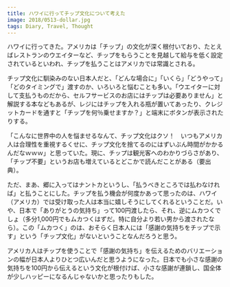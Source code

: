 ```yaml
---
title: ハワイに行ってチップ文化について考えた
image: 2018/0513-dollar.jpg
tags: Diary, Travel, Thought
---
```


ハワイに行ってきた。アメリカは「チップ」の文化が深く根付いており、たとえばレストランのウエイターなど、チップをもらうことを見越して給与を低く設定されているといわれ、チップを払うことはアメリカでは常識とされる。

チップ文化に馴染みのない日本人だと、「どんな場合に」「いくら」「どうやって」「どのタイミングで」渡すのか、いろいろと悩むことも多い。「ウエイターに対して支払うものだから、セルフサービスのお店にはチップは必要ありません」と解説する本などもあるが、レジにはチップを入れる瓶が置いてあったり、クレジットカードを通すと「チップを何％乗せますか？」と端末にボタンが表示されたりする。

「こんなに世界中の人を悩ませるなんて、チップ文化はクソ！　いつもアメリカ人は合理性を重視するくせに、チップ文化を捨てるのにはずいぶん時間がかかるんだなｗｗｗ」と思っていた。現に、チップは観光客へのわかりづらさがあり、「チップ不要」というお店も増えているとどこかで読んだことがある（要出典）。

ただ、まあ、郷に入ってはナントカというし、「払うべきところでは払わなければ」と払うことにした。チップを払う機会が何度かあって思ったのは、ハワイ（アメリカ）では受け取った人は本当に嬉しそうにしてくれるということだ。いや、日本で「ありがとうの気持ち」って100円渡したら、それ、逆にムカつくでしょ（多分1,000円でもムカつくはずだ。特に自分より若い男から渡されたなら）。この「ムカつく」のは、おそらく日本人には「感謝の気持ちをチップで示す」という「チップ文化」がないということなんだろうと思う。

アメリカ人はチップを使うことで「感謝の気持ち」を伝えるためのバリエーションの幅が日本人よりひとつ広いんだと思うようになった。日本でも小さな感謝の気持ちを100円から伝えるという文化が根付けば、小さな感謝が連鎖し、国全体が少しハッピーになるんじゃないかと思ったりもした。
